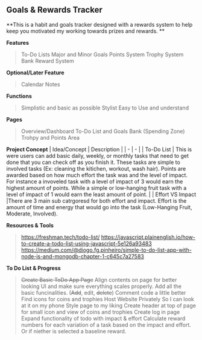 ## Goals & Rewards Tracker

**This is a habit and goals tracker designed with a rewards system to help keep you motivated my working towards prizes and rewards. **

**Features**
> To-Do Lists
> Major and Minor Goals
> Points System
> Trophy System
> Bank
> Reward System

**Optional/Later Feature**
>Calendar
>Notes

**Functions**
> Simplistic and basic as possible
> Stylist
> Easy to Use and understand

**Pages**
> Overview/Dashboard
> To-Do List and Goals
> Bank (Spending Zone)
> Trohpy and Points Area

**Project Concept**
| Idea/Concept | Description |
| - | - |
| To-Do List | This is were users can add basic daily, weekly, or monthly tasks that need to get done that you can check off as you finish it. These tasks are simple to involved tasks (Ex: cleaning the kitichen, workout, wash hair). Points are awarded based on how much effort the task was and the level of impact. For instance a invoveled task with a level of impact of 3 would earn the highest amount of points. While a simple or low-hanging fruit task with a level of impact of 1 would earn the least amount of point. |
| Effort VS Impact |There are 3 main sub catrgoresd for both effort and impact. Effort is the amount of time and energy that would go into the task (Low-Hanging Fruit, Moderate, Involved).

**Resources & Tools**
> https://freshman.tech/todo-list/
> https://javascript.plainenglish.io/how-to-create-a-todo-list-using-javascript-5e126a93483
> https://medium.com/@diogo.fg.pinheiro/simple-to-do-list-app-with-node-js-and-mongodb-chapter-1-c645c7a27583
> 

**To Do List & Progress**
>~~Create Basic ToDo App Page~~
>Align contents on page for better looking UI and make sure everything scales properly.
>Add all the basic funcinalities. (~~Add~~, edit, ~~delete~~)
>Comment code a little better
>Find icons for coins and trophies
>Host Website Privately So I can look at it on my phone
>Style page to my liking
>Create header at top of page for small icon and view of coins and trophies
>Create log in page
>Expand functionality of todo with impact & effort
>Calculate reward numbers for each variation of a task based on the impact and effort. Or if niether is selected a baseline reward. 
